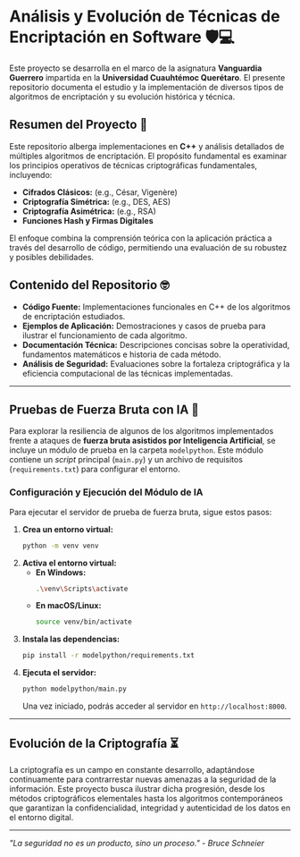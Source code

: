# Análisis y Evolución de Técnicas de Encriptación en Software 🛡️💻

Este proyecto se desarrolla en el marco de la asignatura **Vanguardia Guerrero** impartida en la **Universidad Cuauhtémoc Querétaro**. El presente repositorio documenta el estudio y la implementación de diversos tipos de algoritmos de encriptación y su evolución histórica y técnica.

## Resumen del Proyecto 📄

Este repositorio alberga implementaciones en **C++** y análisis detallados de múltiples algoritmos de encriptación. El propósito fundamental es examinar los principios operativos de técnicas criptográficas fundamentales, incluyendo:

* **Cifrados Clásicos:** (e.g., César, Vigenère)
* **Criptografía Simétrica:** (e.g., DES, AES)
* **Criptografía Asimétrica:** (e.g., RSA)
* **Funciones Hash y Firmas Digitales**

El enfoque combina la comprensión teórica con la aplicación práctica a través del desarrollo de código, permitiendo una evaluación de su robustez y posibles debilidades.

## Contenido del Repositorio 🤓

* **Código Fuente:** Implementaciones funcionales en C++ de los algoritmos de encriptación estudiados.
* **Ejemplos de Aplicación:** Demostraciones y casos de prueba para ilustrar el funcionamiento de cada algoritmo.
* **Documentación Técnica:** Descripciones concisas sobre la operatividad, fundamentos matemáticos e historia de cada método.
* **Análisis de Seguridad:** Evaluaciones sobre la fortaleza criptográfica y la eficiencia computacional de las técnicas implementadas.

---

## Pruebas de Fuerza Bruta con IA 🤖

Para explorar la resiliencia de algunos de los algoritmos implementados frente a ataques de **fuerza bruta asistidos por Inteligencia Artificial**, se incluye un módulo de prueba en la carpeta `modelpython`. Este módulo contiene un *script* principal (`main.py`) y un archivo de requisitos (`requirements.txt`) para configurar el entorno.

### Configuración y Ejecución del Módulo de IA

Para ejecutar el servidor de prueba de fuerza bruta, sigue estos pasos:

1.  **Crea un entorno virtual:**
    ```bash
    python -m venv venv
    ```
2.  **Activa el entorno virtual:**
    * **En Windows:**
        ```bash
        .\venv\Scripts\activate
        ```
    * **En macOS/Linux:**
        ```bash
        source venv/bin/activate
        ```
3.  **Instala las dependencias:**
    ```bash
    pip install -r modelpython/requirements.txt
    ```
4.  **Ejecuta el servidor:**
    ```bash
    python modelpython/main.py
    ```
    Una vez iniciado, podrás acceder al servidor en `http://localhost:8000`.

---

## Evolución de la Criptografía ⏳

La criptografía es un campo en constante desarrollo, adaptándose continuamente para contrarrestar nuevas amenazas a la seguridad de la información. Este proyecto busca ilustrar dicha progresión, desde los métodos criptográficos elementales hasta los algoritmos contemporáneos que garantizan la confidencialidad, integridad y autenticidad de los datos en el entorno digital.

---

*"La seguridad no es un producto, sino un proceso." - Bruce Schneier*